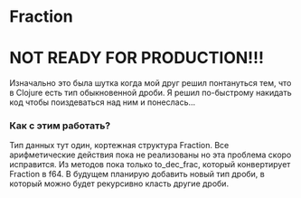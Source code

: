 # Fraction
# NOT READY FOR PRODUCTION!!!
Изначально это была шутка когда мой друг решил понтануться тем, что в Clojure есть тип обыкновенной дроби. Я решил по-быстрому накидать код чтобы поиздеваться над ним и понеслась...

### Как с этим работать?
Тип данных тут один, кортежная структура Fraction. Все арифметические действия пока не реализованы но эта проблема скоро исправится. Из методов пока только to_dec_frac, который конвертирует Fraction в f64. В будущем планирую добавить новый тип дроби, в который можно будет рекурсивно класть другие дроби.